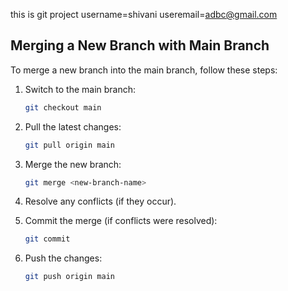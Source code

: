 this is git project 
username=shivani
useremail=adbc@gmail.com
## Merging a New Branch with Main Branch

To merge a new branch into the main branch, follow these steps:

1. Switch to the main branch:
   ```bash
   git checkout main
   ```

2. Pull the latest changes:
   ```bash
   git pull origin main
   ```

3. Merge the new branch:
   ```bash
   git merge <new-branch-name>
   ```

4. Resolve any conflicts (if they occur).

5. Commit the merge (if conflicts were resolved):
   ```bash
   git commit
   ```

6. Push the changes:
   ```bash
   git push origin main
   ```
